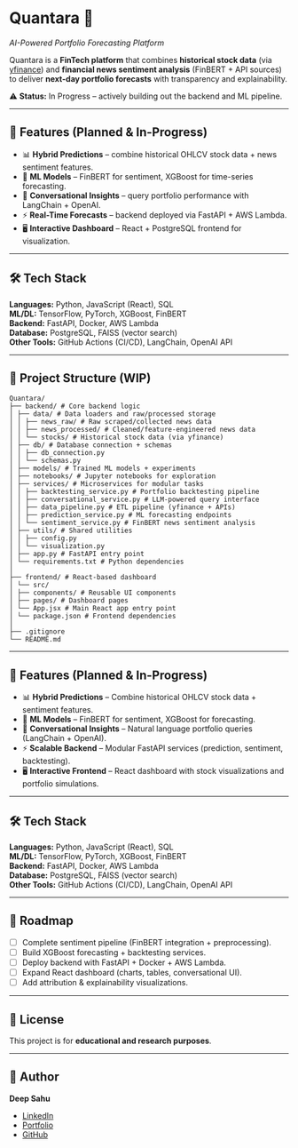 # Quantara 🚀  
*AI-Powered Portfolio Forecasting Platform*  

Quantara is a **FinTech platform** that combines **historical stock data** (via [yfinance](https://pypi.org/project/yfinance/)) and **financial news sentiment analysis** (FinBERT + API sources) to deliver **next-day portfolio forecasts** with transparency and explainability.  

⚠️ **Status:** In Progress – actively building out the backend and ML pipeline.  

---

## 📌 Features (Planned & In-Progress)  
- 📊 **Hybrid Predictions** – combine historical OHLCV stock data + news sentiment features.  
- 🧠 **ML Models** – FinBERT for sentiment, XGBoost for time-series forecasting.  
- 💬 **Conversational Insights** – query portfolio performance with LangChain + OpenAI.  
- ⚡ **Real-Time Forecasts** – backend deployed via FastAPI + AWS Lambda.  
- 🖥️ **Interactive Dashboard** – React + PostgreSQL frontend for visualization.  

---

## 🛠️ Tech Stack  
**Languages:** Python, JavaScript (React), SQL  
**ML/DL:** TensorFlow, PyTorch, XGBoost, FinBERT  
**Backend:** FastAPI, Docker, AWS Lambda  
**Database:** PostgreSQL, FAISS (vector search)  
**Other Tools:** GitHub Actions (CI/CD), LangChain, OpenAI API  

---

## 📂 Project Structure (WIP)  
```
Quantara/
├── backend/ # Core backend logic
│ ├── data/ # Data loaders and raw/processed storage
│ │ ├── news_raw/ # Raw scraped/collected news data
│ │ ├── news_processed/ # Cleaned/feature-engineered news data
│ │ └── stocks/ # Historical stock data (via yfinance)
│ ├── db/ # Database connection + schemas
│ │ ├── db_connection.py
│ │ └── schemas.py
│ ├── models/ # Trained ML models + experiments
│ ├── notebooks/ # Jupyter notebooks for exploration
│ ├── services/ # Microservices for modular tasks
│ │ ├── backtesting_service.py # Portfolio backtesting pipeline
│ │ ├── conversational_service.py # LLM-powered query interface
│ │ ├── data_pipeline.py # ETL pipeline (yfinance + APIs)
│ │ ├── prediction_service.py # ML forecasting endpoints
│ │ └── sentiment_service.py # FinBERT news sentiment analysis
│ ├── utils/ # Shared utilities
│ │ ├── config.py
│ │ └── visualization.py
│ ├── app.py # FastAPI entry point
│ └── requirements.txt # Python dependencies
│
├── frontend/ # React-based dashboard
│ └── src/
│ ├── components/ # Reusable UI components
│ ├── pages/ # Dashboard pages
│ └── App.jsx # Main React app entry point
│ └── package.json # Frontend dependencies
│
├── .gitignore
└── README.md

```
---

## 📌 Features (Planned & In-Progress)  
- 📊 **Hybrid Predictions** – Combine historical OHLCV stock data + sentiment features.  
- 🧠 **ML Models** – FinBERT for sentiment, XGBoost for forecasting.  
- 💬 **Conversational Insights** – Natural language portfolio queries (LangChain + OpenAI).  
- ⚡ **Scalable Backend** – Modular FastAPI services (prediction, sentiment, backtesting).  
- 🖥️ **Interactive Frontend** – React dashboard with stock visualizations and portfolio simulations.  

---

## 🛠️ Tech Stack  
**Languages:** Python, JavaScript (React), SQL  
**ML/DL:** TensorFlow, PyTorch, XGBoost, FinBERT  
**Backend:** FastAPI, Docker, AWS Lambda  
**Database:** PostgreSQL, FAISS (vector search)  
**Other Tools:** GitHub Actions (CI/CD), LangChain, OpenAI API  

---

## 🚧 Roadmap  
- [ ] Complete sentiment pipeline (FinBERT integration + preprocessing).  
- [ ] Build XGBoost forecasting + backtesting services.  
- [ ] Deploy backend with FastAPI + Docker + AWS Lambda.  
- [ ] Expand React dashboard (charts, tables, conversational UI).  
- [ ] Add attribution & explainability visualizations.  

---

## 📜 License  
This project is for **educational and research purposes**.  

---

## 👤 Author  
**Deep Sahu**  
- [LinkedIn](https://linkedin.com/in/deepsahu1)  
- [Portfolio](https://deepsahu.vercel.app)  
- [GitHub](https://github.com/deepsahu21)  


